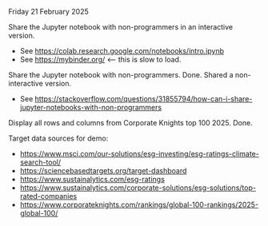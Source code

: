 Friday 21 February 2025

Share the Jupyter notebook with non-programmers in an interactive version.

- See https://colab.research.google.com/notebooks/intro.ipynb
- See https://mybinder.org/ <-- this is slow to load.

Share the Jupyter notebook with non-programmers. Done. Shared a non-interactive version.

- See https://stackoverflow.com/questions/31855794/how-can-i-share-jupyter-notebooks-with-non-programmers

Display all rows and columns from Corporate Knights top 100 2025. Done.

Target data sources for demo:

- https://www.msci.com/our-solutions/esg-investing/esg-ratings-climate-search-tool/
- https://sciencebasedtargets.org/target-dashboard
- https://www.sustainalytics.com/esg-ratings
- https://www.sustainalytics.com/corporate-solutions/esg-solutions/top-rated-companies
- https://www.corporateknights.com/rankings/global-100-rankings/2025-global-100/

